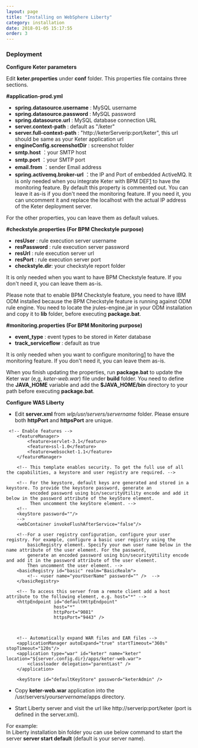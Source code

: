 ```yaml
---
layout: page
title: "Installing on WebSphere Liberty"
category: installation
date: 2018-01-05 15:17:55
order: 3
---
```


   
### Deployment


**Configure Keter parameters** 
 
Edit **keter.properties** under **conf** folder. This properties file contains three sections.

**#application-prod.yml**   
*  **spring.datasource.username** : MySQL username  
*  **spring.datasource.password** : MySQL password  
*  **spring.datasource.url** : MySQL database connection URL
*  **server.context-path** : default as  "/keter"  
*  **server.full-context-path** :
    "http://keterServerip:port/keter", this url should be same as your Keter application url
*  **engineConfig.screenshotDir** :  screenshot folder  
*  **smtp.host** ：your SMTP host    
*  **smtp.port** ：your SMTP port    
*  **email.from** ：sender Email address 
*  **spring.activemq.broker-url** ：the IP and Port of embedded ActiveMQ. It is only needed when you integrate Keter with BPM DEF[1] to have the monitoring feature. By default this property is commented out. You can leave it as-is if you don't need the monitoring feature. If you need it, you can uncomment it and replace the localhost with the actual IP address of the Keter deployment server.

 For the other properties, you can leave them as default values.
 
**#checkstyle.properties (For BPM Checkstyle purpose)**
	
*  **resUser** : rule execution server username  
*  **resPassword** : rule execution server password  
*  **resUrl** : rule execution server url  
*  **resPort** : rule execution server port  
*  **checkstyle.dir**: your checkstyle report folder  

It is only needed when you want to have BPM Checkstyle feature. If you don't need it, you can leave them as-is.

Please note that to enable BPM Checkstyle feature, you need to have IBM ODM installed because the BPM Checkstyle feature is running against ODM rule engine. You need to locate the jrules-engine.jar in your ODM installation and copy it to **lib** folder, before executing **package.bat**.

**#monitoring.properties (For BPM Monitoring purpose)**
	
*  **event_type** : event types to be stored in Keter database  
*  **track_serviceflow** : default as true  

It is only needed when you want to configure monitoring[1] to have the monitoring feature. If you don't need it, you can leave them as-is.

When you finish updating the properties, run **package.bat** to update the Keter war (e,g, *keter-web.war*) file under **build** folder. You need to define the **JAVA_HOME** variable and add the **$JAVA_HOME/bin** directory to your path before executing **package.bat**.
	
**Configure WAS Liberty**  

* Edit **server.xml** from *wlp/usr/servers/servername* folder.  Please ensure both **httpPort** and **httpsPort** are unique.

```    
 <!-- Enable features -->
    <featureManager>
        <feature>servlet-3.1</feature>
		<feature>ssl-1.0</feature>
        <feature>websocket-1.1</feature>
    </featureManager>

    <!-- This template enables security. To get the full use of all the capabilities, a keystore and user registry are required. -->
    
    <!-- For the keystore, default keys are generated and stored in a keystore. To provide the keystore password, generate an 
         encoded password using bin/securityUtility encode and add it below in the password attribute of the keyStore element. 
         Then uncomment the keyStore element. -->
    <!--
    <keyStore password=""/> 
    -->
    <webContainer invokeFlushAfterService="false"/>
    
    <!--For a user registry configuration, configure your user registry. For example, configure a basic user registry using the
        basicRegistry element. Specify your own user name below in the name attribute of the user element. For the password, 
        generate an encoded password using bin/securityUtility encode and add it in the password attribute of the user element. 
        Then uncomment the user element. -->
    <basicRegistry id="basic" realm="BasicRealm"> 
        <!-- <user name="yourUserName" password="" />  --> 
    </basicRegistry>
    
    <!-- To access this server from a remote client add a host attribute to the following element, e.g. host="*" -->
    <httpEndpoint id="defaultHttpEndpoint"
				  host="*"
                  httpPort="9081"
                  httpsPort="9443" />
				  

                  
    <!-- Automatically expand WAR files and EAR files -->
    <applicationManager autoExpand="true" startTimeout="360s" stopTimeout="120s"/> 
	<application type="war" id="keter" name="keter" location="${server.config.dir}/apps/keter-web.war">
		<classloader delegation="parentLast" />
    </application>
	
	<keyStore id="defaultKeyStore" password="keterAdmin" />

```  
    

* Copy **keter-web.war** application into the /usr/servers/*yourservername*/apps directory.

* Start Liberty server and visit the url like http://serverip:port/keter (port is defined in the server.xml).

For example:  
In Liberty installation bin folder you can use below command to start the server
**server start default** (default is your server name).

[1]: ../installation/installation-integrate-def.html






